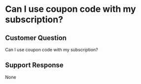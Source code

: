 # Can I use coupon code with my subscription? 

## Customer Question

Can I use coupon code with my subscription? 

## Support Response

None
